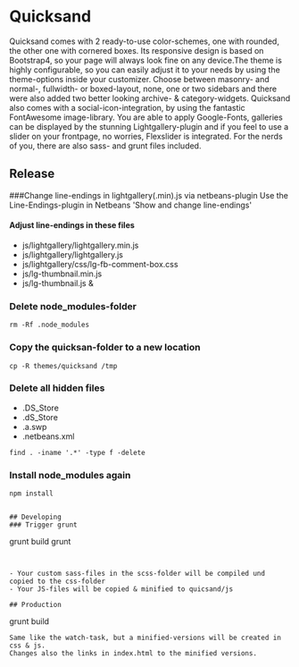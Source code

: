 # Quicksand
Quicksand comes with 2 ready-to-use color-schemes, one with rounded, the other one with cornered boxes. Its responsive design is based on Bootstrap4, so your page will always look fine on any device.The theme is highly configurable, so you can easily adjust it to your needs by using the theme-options inside your customizer.  Choose between masonry- and normal-, fullwidth- or boxed-layout, none, one or two sidebars and there were also added two better looking archive- & category-widgets. Quicksand also comes with a social-icon-integration, by using the fantastic FontAwesome image-library. You are able to apply Google-Fonts, galleries can be displayed by the stunning Lightgallery-plugin and if you feel to use a slider on your frontpage, no worries, Flexslider is integrated.  For the nerds of you, there are also sass- and grunt files included.

## Release
###Change line-endings in lightgallery(.min).js via netbeans-plugin
Use the Line-Endings-plugin in Netbeans 'Show and change line-endings' 

#### Adjust line-endings in these files
- js/lightgallery/lightgallery.min.js
- js/lightgallery/lightgallery.js
- js/lightgallery/css/lg-fb-comment-box.css
- js/lg-thumbnail.min.js
- js/lg-thumbnail.js & 
	
### Delete node_modules-folder
```
rm -Rf .node_modules
```


### Copy the quicksan-folder to a new location

```
cp -R themes/quicksand /tmp
```

### Delete all hidden files
- .DS_Store
- .dS_Store
- .a.swp
- .netbeans.xml	

```
find . -iname '.*' -type f -delete
```

### Install node_modules again 
```
npm install
```
```

## Developing
### Trigger grunt 

```
grunt build
grunt
```  


- Your custom sass-files in the scss-folder will be compiled und copied to the css-folder
- Your JS-files will be copied & minified to quicsand/js

## Production
```
grunt build
```
Same like the watch-task, but a minified-versions will be created in css & js.
Changes also the links in index.html to the minified versions.

